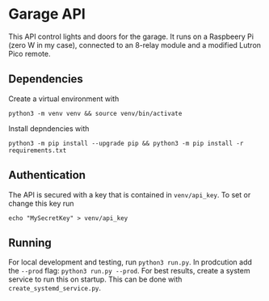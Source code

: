 # Garage API
This API control lights and doors for the garage. It runs on a Raspbeery Pi (zero W in my case), connected to an 8-relay module and a modified Lutron Pico remote.

## Dependencies
Create a virtual environment with
```
python3 -m venv venv && source venv/bin/activate
```

Install depndencies with
```
python3 -m pip install --upgrade pip && python3 -m pip install -r requirements.txt
```

## Authentication
The API is secured with a key that is contained in `venv/api_key`.
To set or change this key run
```
echo "MySecretKey" > venv/api_key
```

## Running
For local development and testing, run `python3 run.py`.
In prodcution add the `--prod` flag: `python3 run.py --prod`.
For best results, create a system service to run this on startup. This can be done with `create_systemd_service.py`.
